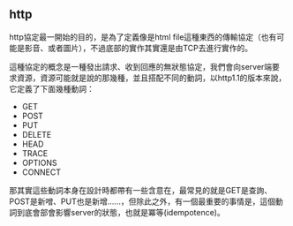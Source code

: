 ## http

http協定最一開始的目的，是為了定義像是html file這種東西的傳輸協定（也有可能是影音、或者圖片），不過底部的實作其實還是由TCP去進行實作的。

這種協定的概念是一種發出請求、收到回應的無狀態協定，我們會向server端要求資源，資源可能就是說的那幾種，並且搭配不同的動詞，以http1.1的版本來說，它定義了下面幾種動詞：

* GET
* POST
* PUT
* DELETE
* HEAD
* TRACE
* OPTIONS
* CONNECT

那其實這些動詞本身在設計時都帶有一些含意在，最常見的就是GET是查詢、POST是新噌、PUT也是新增......，但除此之外，有一個最重要的事情是，這個動詞到底會部會影響server的狀態，也就是冪等(idempotence)。